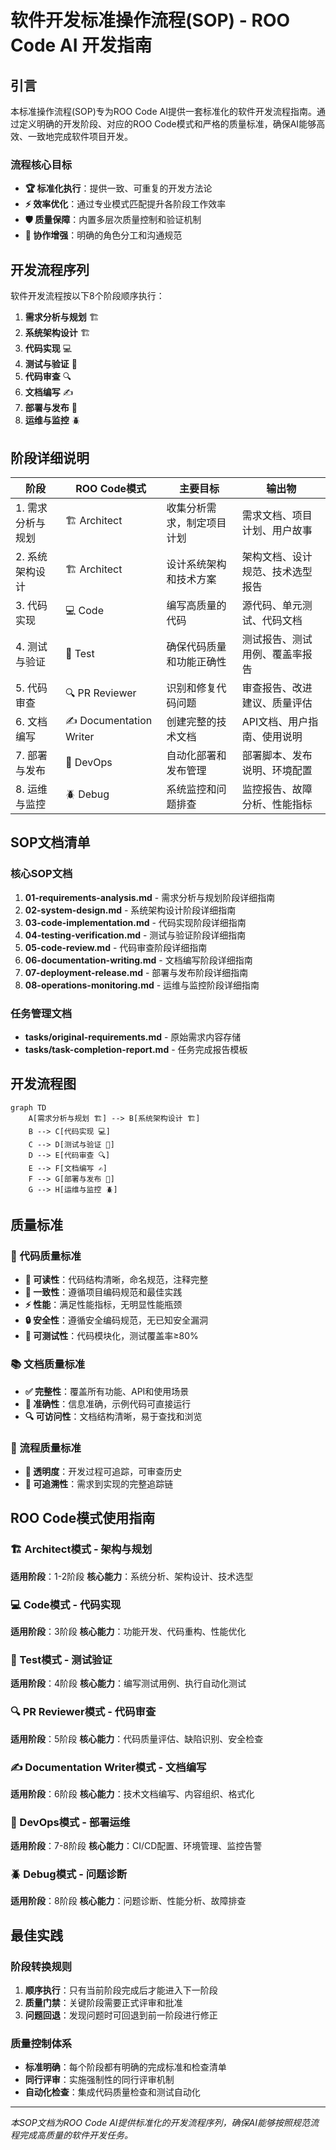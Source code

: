 # 软件开发标准操作流程(SOP) - ROO Code AI 开发指南

## 引言

本标准操作流程(SOP)专为ROO Code AI提供一套标准化的软件开发流程指南。通过定义明确的开发阶段、对应的ROO Code模式和严格的质量标准，确保AI能够高效、一致地完成软件项目开发。

### 流程核心目标

- **🏆 标准化执行**：提供一致、可重复的开发方法论
- **⚡ 效率优化**：通过专业模式匹配提升各阶段工作效率
- **🛡️ 质量保障**：内置多层次质量控制和验证机制
- **🤝 协作增强**：明确的角色分工和沟通规范

## 开发流程序列

软件开发流程按以下8个阶段顺序执行：

1. **需求分析与规划** 🏗️
2. **系统架构设计** 🏗️
3. **代码实现** 💻
4. **测试与验证** 🧪
5. **代码审查** 🔍
6. **文档编写** ✍️
7. **部署与发布** 🚀
8. **运维与监控** 🪲

## 阶段详细说明

| 阶段 | ROO Code模式 | 主要目标 | 输出物 |
|------|-------------|---------|--------|
| 1. 需求分析与规划 | 🏗️ Architect | 收集分析需求，制定项目计划 | 需求文档、项目计划、用户故事 |
| 2. 系统架构设计 | 🏗️ Architect | 设计系统架构和技术方案 | 架构文档、设计规范、技术选型报告 |
| 3. 代码实现 | 💻 Code | 编写高质量的代码 | 源代码、单元测试、代码文档 |
| 4. 测试与验证 | 🧪 Test | 确保代码质量和功能正确性 | 测试报告、测试用例、覆盖率报告 |
| 5. 代码审查 | 🔍 PR Reviewer | 识别和修复代码问题 | 审查报告、改进建议、质量评估 |
| 6. 文档编写 | ✍️ Documentation Writer | 创建完整的技术文档 | API文档、用户指南、使用说明 |
| 7. 部署与发布 | 🚀 DevOps | 自动化部署和发布管理 | 部署脚本、发布说明、环境配置 |
| 8. 运维与监控 | 🪲 Debug | 系统监控和问题排查 | 监控报告、故障分析、性能指标 |

## SOP文档清单

### 核心SOP文档
1. **01-requirements-analysis.md** - 需求分析与规划阶段详细指南
2. **02-system-design.md** - 系统架构设计阶段详细指南
3. **03-code-implementation.md** - 代码实现阶段详细指南
4. **04-testing-verification.md** - 测试与验证阶段详细指南
5. **05-code-review.md** - 代码审查阶段详细指南
6. **06-documentation-writing.md** - 文档编写阶段详细指南
7. **07-deployment-release.md** - 部署与发布阶段详细指南
8. **08-operations-monitoring.md** - 运维与监控阶段详细指南

### 任务管理文档
- **tasks/original-requirements.md** - 原始需求内容存储
- **tasks/task-completion-report.md** - 任务完成报告模板

## 开发流程图

```mermaid
graph TD
    A[需求分析与规划 🏗️] --> B[系统架构设计 🏗️]
    B --> C[代码实现 💻]
    C --> D[测试与验证 🧪]
    D --> E[代码审查 🔍]
    E --> F[文档编写 ✍️]
    F --> G[部署与发布 🚀]
    G --> H[运维与监控 🪲]
```

## 质量标准

### 🔧 代码质量标准
- **📖 可读性**：代码结构清晰，命名规范，注释完整
- **🔄 一致性**：遵循项目编码规范和最佳实践
- **⚡ 性能**：满足性能指标，无明显性能瓶颈
- **🔒 安全性**：遵循安全编码规范，无已知安全漏洞
- **🧪 可测试性**：代码模块化，测试覆盖率≥80%

### 📚 文档质量标准
- **✅ 完整性**：覆盖所有功能、API和使用场景
- **🎯 准确性**：信息准确，示例代码可直接运行
- **🔍 可访问性**：文档结构清晰，易于查找和浏览

### 🔄 流程质量标准
- **👀 透明度**：开发过程可追踪，可审查历史
- **🔗 可追溯性**：需求到实现的完整追踪链

## ROO Code模式使用指南

### 🏗️ Architect模式 - 架构与规划
**适用阶段**：1-2阶段
**核心能力**：系统分析、架构设计、技术选型

### 💻 Code模式 - 代码实现
**适用阶段**：3阶段
**核心能力**：功能开发、代码重构、性能优化

### 🧪 Test模式 - 测试验证
**适用阶段**：4阶段
**核心能力**：编写测试用例、执行自动化测试

### 🔍 PR Reviewer模式 - 代码审查
**适用阶段**：5阶段
**核心能力**：代码质量评估、缺陷识别、安全检查

### ✍️ Documentation Writer模式 - 文档编写
**适用阶段**：6阶段
**核心能力**：技术文档编写、内容组织、格式化

### 🚀 DevOps模式 - 部署运维
**适用阶段**：7-8阶段
**核心能力**：CI/CD配置、环境管理、监控告警

### 🪲 Debug模式 - 问题诊断
**适用阶段**：8阶段
**核心能力**：问题诊断、性能分析、故障排查

## 最佳实践

### 阶段转换规则
1. **顺序执行**：只有当前阶段完成后才能进入下一阶段
2. **质量门禁**：关键阶段需要正式评审和批准
3. **问题回退**：发现问题时可回退到前一阶段进行修正

### 质量控制体系
- **标准明确**：每个阶段都有明确的完成标准和检查清单
- **同行评审**：实施强制性的同行评审机制
- **自动化检查**：集成代码质量检查和测试自动化

---

*本SOP文档为ROO Code AI提供标准化的开发流程序列，确保AI能够按照规范流程完成高质量的软件开发任务。*